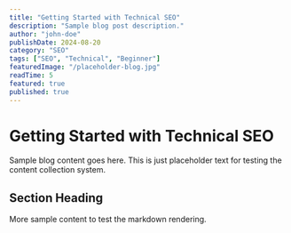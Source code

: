 ```yaml
---
title: "Getting Started with Technical SEO"
description: "Sample blog post description."
author: "john-doe"
publishDate: 2024-08-20
category: "SEO"
tags: ["SEO", "Technical", "Beginner"]
featuredImage: "/placeholder-blog.jpg"
readTime: 5
featured: true
published: true
---
```


# Getting Started with Technical SEO

Sample blog content goes here. This is just placeholder text for testing the content collection system.

## Section Heading

More sample content to test the markdown rendering.

